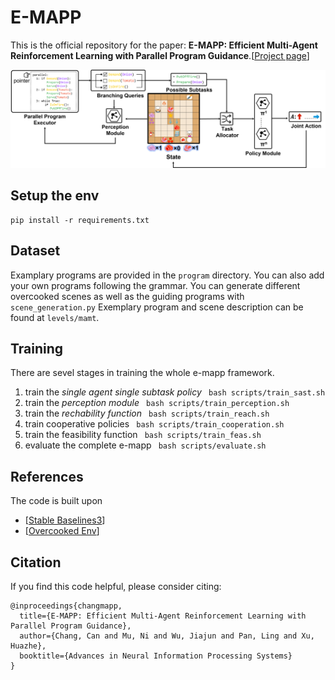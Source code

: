 # E-MAPP
This is the official repository for the paper: **E-MAPP: Efficient Multi-Agent Reinforcement Learning with Parallel Program Guidance**.[[Project page](https://sites.google.com/view/e-mapp)]

![avatar](imgs/e-mapp.png)
## Setup the env
```
pip install -r requirements.txt
```

## Dataset
Examplary programs are provided in the ```program``` directory. You can also add your own programs following the grammar.
You can generate different overcooked scenes as well as the guiding programs with ```scene_generation.py```
Exemplary program and scene description can be found at ```levels/mamt```.

## Training
There are sevel stages in training the whole e-mapp framework.
1. train the *single agent single subtask policy*
``` bash scripts/train_sast.sh```
2. train the *perception module*
``` bash scripts/train_perception.sh```
3. train the *rechability function*
``` bash scripts/train_reach.sh```
4. train cooperative policies 
``` bash scripts/train_cooperation.sh```
5. train the feasibility function
``` bash scripts/train_feas.sh``` 
6. evaluate the complete e-mapp 
``` bash scripts/evaluate.sh```

## References
The code is built upon
- [[Stable Baselines3](https://github.com/DLR-RM/stable-baselines3)]
- [[Overcooked Env](https://github.com/rosewang2008/gym-cooking)]

## Citation
If you find this code helpful, please consider citing:
```
@inproceedings{changmapp,
  title={E-MAPP: Efficient Multi-Agent Reinforcement Learning with Parallel Program Guidance},
  author={Chang, Can and Mu, Ni and Wu, Jiajun and Pan, Ling and Xu, Huazhe},
  booktitle={Advances in Neural Information Processing Systems}
}
```